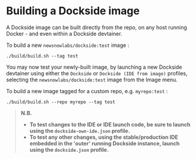 # Building a Dockside image

A Dockside image can be built directly from the repo, on any host running Docker - and even within a Dockside devtainer.

To build a new `newsnowlabs/dockside:test` image :

```
./build/build.sh --tag test
```

You may now test your newly-built image, by launching a new Dockside devtainer using either the `Dockside` or `Dockside (IDE from image)`
profiles, selecting the `newsnowlabs/dockside:test` image from the Image menu.

To build a new image tagged for a custom repo, e.g. `myrepo:test` :

```
./build/build.sh --repo myrepo --tag test
```

> **N.B.**
> 
> - **To test changes to the IDE or IDE launch code, be sure to launch using the `dockside-own-ide.json` profile.**
> - **To test any other changes, using the stable/production IDE embedded in the 'outer' running Dockside instance, launch using the `dockside.json` profile.**
